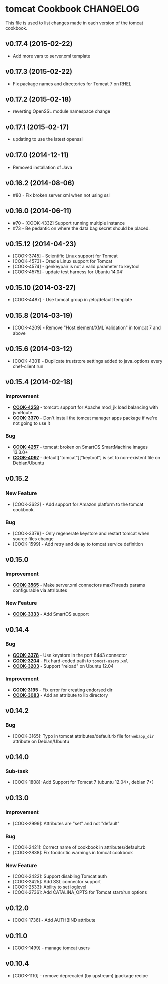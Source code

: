 tomcat Cookbook CHANGELOG
=========================
This file is used to list changes made in each version of the tomcat cookbook.

v0.17.4 (2015-02-22)
--------------------
- Add more vars to server.xml template

v0.17.3 (2015-02-22)
--------------------
- Fix package names and directories for Tomcat 7 on RHEL

v0.17.2 (2015-02-18)
--------------------
- reverting OpenSSL module namespace change

v0.17.1 (2015-02-17)
--------------------
- updating to use the latest openssl

v0.17.0 (2014-12-11)
--------------------
- Removed installation of Java

v0.16.2 (2014-08-06)
--------------------
- #80 - Fix broken server.xml when not using ssl

v0.16.0 (2014-06-11)
--------------------
- #70 - [COOK-4332] Support running multiple instance
- #73 - Be pedantic on where the data bag secret should be placed.


v0.15.12 (2014-04-23)
---------------------
- [COOK-3745] - Scientific Linux support for Tomcat
- [COOK-4573] - Oracle Linux support for Tomcat
- [COOK-4574] - genkeypair is not a valid parameter to keytool
- [COOK-4575] - update test harness for Ubuntu 14.04'


v0.15.10 (2014-03-27)
---------------------
- [COOK-4487] - Use tomcat group in /etc/default template


v0.15.8 (2014-03-19)
--------------------
- [COOK-4209] - Remove "Host element/XML Validation" in tomcat 7 and above


v0.15.6 (2014-03-12)
--------------------
- [COOK-4301] - Duplicate truststore settings added to java_options every chef-client run


v0.15.4 (2014-02-18)
--------------------
### Improvement
- **[COOK-4258](https://tickets.chef.io/browse/COOK-4258)** - tomcat: support for Apache mod_jk load balancing with jvmRoute
- **[COOK-3370](https://tickets.chef.io/browse/COOK-3370)** - Don't install the tomcat manager apps package if we're not going to use it

### Bug
- **[COOK-4257](https://tickets.chef.io/browse/COOK-4257)** - tomcat: broken on SmartOS SmartMachine images 13.3.0+
- **[COOK-4097](https://tickets.chef.io/browse/COOK-4097)** - default["tomcat"]["keytool"] is set to non-existent file on Debian/Ubuntu


v0.15.2
-------
### New Feature
- [COOK-3622] - Add support for Amazon platform to the tomcat cookbook.

### Bug
- [COOK-3379] - Only regenerate keystore and restart tomcat when source files change
- [COOK-1599] - Add retry and delay to tomcat service definition


v0.15.0
-------
### Improvement
- **[COOK-3565](https://tickets.chef.io/browse/COOK-3565)** - Make server.xml connectors maxThreads params configurable via attributes

### New Feature
- **[COOK-3333](https://tickets.chef.io/browse/COOK-3333)** - Add SmartOS support


v0.14.4
-------
### Bug
- **[COOK-3378](https://tickets.chef.io/browse/COOK-3378)** - Use keystore in the port 8443 connector
- **[COOK-3204](https://tickets.chef.io/browse/COOK-3204)** - Fix hard-coded path to `tomcat-users.xml`
- **[COOK-3203](https://tickets.chef.io/browse/COOK-3203)** - Support "reload" on Ubuntu 12.04

### Improvement
- **[COOK-3195](https://tickets.chef.io/browse/COOK-3195)** - Fix error for creating endorsed dir
- **[COOK-3083](https://tickets.chef.io/browse/COOK-3083)** - Add an attribute to lib directory

v0.14.2
-------
### Bug
- [COOK-3165]: Typo in tomcat attributes/default.rb file for `webapp_dir` attribute on Debian/Ubuntu

v0.14.0
-------
### Sub-task
- [COOK-1808]: Add Support for Tomcat 7 (ubuntu 12.04+, debian 7+)

v0.13.0
-------
### Improvement
- [COOK-2999]: Attributes are "set" and not "default"

### Bug
- [COOK-2421]: Correct name of cookbook in attributes/default.rb
- [COOK-2838]: Fix foodcritic warnings in tomcat cookbook

### New Feature
- [COOK-2422]: Support disabling Tomcat auth
- [COOK-2425]: Add  SSL connector support
- [COOK-2533]: Ability to set loglevel
- [COOK-2736]: Add CATALINA_OPTS for Tomcat start/run options

v0.12.0
-------
- [COOK-1736] - Add AUTHBIND attribute

v0.11.0
-------
- [COOK-1499] - manage tomcat users

v0.10.4
-------
- [COOK-1110] - remove deprecated (by upstream) jpackage recipe
